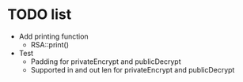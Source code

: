 # TODO list

- Add printing function
  - RSA::print()
- Test
  - Padding for privateEncrypt and publicDecrypt
  - Supported in and out len for privateEncrypt and publicDecrypt
